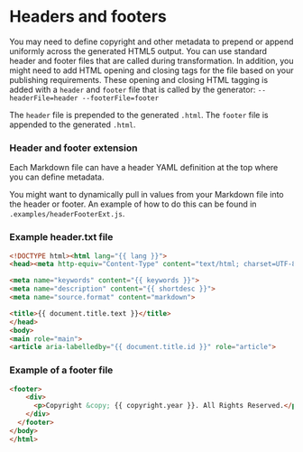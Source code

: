 # Headers and footers

You may need to define copyright and other metadata to prepend or append uniformly across the generated HTML5 output. You can use standard header and footer files that are called during transformation. In addition, you might need to add HTML opening and closing tags for the file based on your publishing requirements. These opening and closing HTML tagging is added with a `header` and `footer` file that is called by the generator: `--headerFile=header --footerFile=footer`

The `header` file is prepended to the generated `.html`. The `footer` file is appended to the generated `.html`.

### Header and footer extension
Each Markdown file can have a header YAML definition at the top where you can define metadata.

You might want to dynamically pull in values from your Markdown file into the header or footer. An example of how to do this can be found in `.examples/headerFooterExt.js`.

### Example header.txt file

```html
<!DOCTYPE html><html lang="{{ lang }}">
<head><meta http-equiv="Content-Type" content="text/html; charset=UTF-8">

<meta name="keywords" content="{{ keywords }}">
<meta name="description" content="{{ shortdesc }}">
<meta name="source.format" content="markdown">

<title>{{ document.title.text }}</title>
</head>
<body>
<main role="main">
<article aria-labelledby="{{ document.title.id }}" role="article">
```


### Example of a footer file

```html
<footer>
    <div>
      <p>Copyright &copy; {{ copyright.year }}. All Rights Reserved.</p>
    </div>
  </footer>
</body>
</html>
```